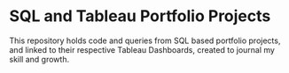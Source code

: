 # SQL and Tableau Portfolio Projects 

This repository holds code and queries from SQL based portfolio projects, and linked to their respective Tableau Dashboards, created to journal my skill and growth.
